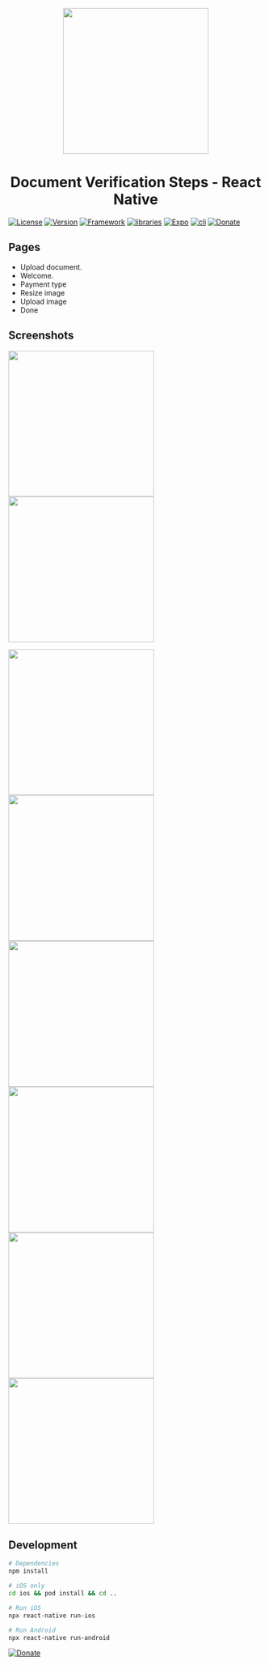 <p align="center">
  <a>
    <img  width="288px" src="https://43b2ww204ca63vtwe12u1xq5-wpengine.netdna-ssl.com/wp-content/uploads/2018/12/facial-app.jpg">
  </a>
  <h1 align="center">Document Verification Steps - React Native</h1>  
</p>

[![License](https://img.shields.io/github/license/AbdelhamidLarachi/react-native-ecommerce)](https://github.com/AbdelhamidLarachi/react-native-ecommerce/blob/main/LICENSE) [![Version](https://img.shields.io/badge/version-v1.0.0-blue)]() [![Framework](https://img.shields.io/badge/Made%20with-React_native-blue?style=flat&logo=react)](https://reactnative.dev/) [![libraries](https://img.shields.io/badge/%20-no%20third%20party%20libraries-lightgrey)]() [![Expo](https://img.shields.io/badge/-expo-blue)]() [![cli](https://img.shields.io/badge/-cli-blue)]() [![Donate](https://img.shields.io/badge/Buy%20me%20a%20cofee-Donate-lightgreen?style=flat&logo=BUY%20ME%20A%20coffee)](https://www.buymeacoffee.com/abdelhamid)



## Pages

- Upload document.
- Welcome.
- Payment type
- Resize image
- Upload image
- Done

## Screenshots

<img width="288px" src="https://raw.githubusercontent.com/AbdelhamidLarachi/react-native-document-verification/master/img/welcome.png"> <img width="288px" src="https://raw.githubusercontent.com/AbdelhamidLarachi/react-native-document-verification/master/img/upload.png">

<img width="288px" src="https://raw.githubusercontent.com/AbdelhamidLarachi/react-native-document-verification/master/img/paymentType.png">
<img width="288px" src="https://raw.githubusercontent.com/AbdelhamidLarachi/react-native-document-verification/master/img/paymentType2.png">

<img width="288px" src="https://raw.githubusercontent.com/AbdelhamidLarachi/react-native-document-verification/master/img/paymentType3.png">
<img width="288px" src="https://raw.githubusercontent.com/AbdelhamidLarachi/react-native-document-verification/master/img/photo.png">
<img width="288px" src="https://raw.githubusercontent.com/AbdelhamidLarachi/react-native-document-verification/master/img/resize.png">

<img width="288px" src="https://raw.githubusercontent.com/AbdelhamidLarachi/react-native-document-verification/master/img/done.png"> 

## Development

```bash
# Dependencies
npm install

# iOS only
cd ios && pod install && cd ..

# Run iOS
npx react-native run-ios

# Run Android
npx react-native run-android

```

[![Donate](https://img.shields.io/badge/Buy%20me%20a%20cofee-Donate-lightgreen?style=flat&logo=BUY%20ME%20A%20coffee)](https://www.buymeacoffee.com/abdelhamid)
